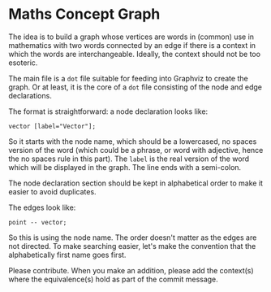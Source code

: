 # Maths Concept Graph

The idea is to build a graph whose vertices are words in (common) use in mathematics with two words connected by an edge if there is a context in which the words are interchangeable.  Ideally, the context should not be too esoteric.

The main file is a `dot` file suitable for feeding into Graphviz to create the graph.  Or at least, it is the core of a `dot` file consisting of the node and edge declarations.

The format is straightforward: a node declaration looks like:

~~~
vector [label="Vector"];
~~~

So it starts with the node name, which should be a lowercased, no spaces version of the word (which could be a phrase, or word with adjective, hence the no spaces rule in this part).  The `label` is the real version of the word which will be displayed in the graph.  The line ends with a semi-colon.

The node declaration section should be kept in alphabetical order to make it easier to avoid duplicates.

The edges look like:

~~~
point -- vector;
~~~

So this is using the node name.  The order doesn't matter as the edges are not directed.  To make searching easier, let's make the convention that the alphabetically first name goes first.

Please contribute.  When you make an addition, please add the context(s) where the equivalence(s) hold as part of the commit message.
